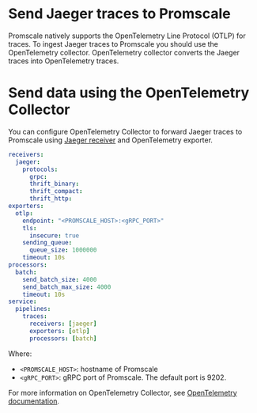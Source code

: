 # Send Jaeger traces to Promscale
Promscale natively supports the OpenTelemetry Line Protocol (OTLP) for 
traces. To ingest Jaeger traces to Promscale you should use the 
OpenTelemetry collector. OpenTelemetry collector converts the Jaeger traces
into OpenTelemetry traces.

# Send data using the OpenTelemetry Collector
You can configure OpenTelemetry Collector to forward Jaeger traces to
Promscale using [Jaeger receiver][jaeger-receiver] and OpenTelemetry 
exporter.

```yaml
receivers:
  jaeger:
    protocols:
      grpc:
      thrift_binary:
      thrift_compact:
      thrift_http:
exporters:
  otlp:
    endpoint: "<PROMSCALE_HOST>:<gRPC_PORT>"
    tls:
      insecure: true
    sending_queue:
      queue_size: 1000000
    timeout: 10s
processors:
  batch:
    send_batch_size: 4000
    send_batch_max_size: 4000
    timeout: 10s
service:
  pipelines:
    traces:
      receivers: [jaeger]
      exporters: [otlp]
      processors: [batch]
```

Where: 
* `<PROMSCALE_HOST>`: hostname of Promscale
* `<gRPC_PORT>`: gRPC port of Promscale. The default port is 9202.

For more information on OpenTelemetry Collector, 
see [OpenTelemetry documentation][otelcol-docs].

[otelcol-docs]: https://opentelemetry.io/docs/collector/
[jaeger-receiver]: https://github.com/open-telemetry/opentelemetry-collector-contrib/tree/main/receiver/jaegerreceiver#jaeger-receiver